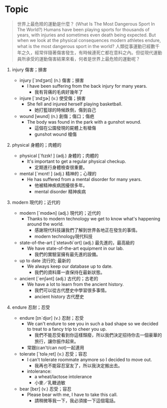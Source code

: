 # Topic

> 世界上最危險的運動是什麼？ (What Is The Most Dangerous Sport In The World?)
> Humans have been playing sports for thousands of years, with injuries and sometimes even death being expected. But when we look at the physical consequences modern athletes endure, what is the most dangerous sport in the world?
> 人類從事運動已經數千年之久，經常伴隨著傷害發生，有時候連死亡都在意料之內。但從現代運動員所承受的運動傷害結果來看，何者是世界上最危險的運動呢？

1. injury  傷害；損害
    * injury  [ˋɪndʒərɪ]  (n.)  傷害；損害
        - I have been suffering from the back injury for many years.
            + 我有背痛的毛病好幾年了
    * injure  [ˋɪndʒɚ]  (v.)  使受傷；損害
        - She fell and injured herself playing basketball.
            + 她打籃球的時候跌倒，傷到自己
    * wound  [wund]  (n.)  創傷；傷口；傷疤
        - The body was found in the park with a gunshot wound.
            + 這個在公園發現的屍體上有槍傷
            + gunshot wound 槍傷

2. physical  身體的；肉體的
    * physical  [ˋfɪzɪk!	]  (adj.)  身體的；肉體的
        - It's important to get a regular physical checkup.
            + 定期進行身體檢查很重要。
    * mental  [ˋmɛnt!	]  (adj.)  精神的；心理的
        - He has suffered from a mental disorder for many years.
            + 他被精神疾病困擾很多年。
            + mental disorder 精神疾病

3. modern  現代的；近代的
    * modern  [ˋmɑdɚn]  (adj.)  現代的；近代的
        - Thanks to modern technology we get to know what's happening around the world.
            + 感謝現代科技讓我們了解到世界各地正在發生的事情。
            + modern technology現代科技
    * state-of-the-art  [ˋstetəvðiˋɑrt]  (adj.)  最先進的，最高級的
        - We have state-of-the-art equipment in our lab.
            + 我們的實驗室擁有最先進的設備。
    * up to date  流行的; 最新的
        - We always keep our database up to date.
            + 我們的資料庫一直保持在最新狀態。
    * ancient  [ˋenʃənt]  (adj.)  古代的；古老的
        - We have a lot to learn from the ancient history.
            + 我們可以從古代歷史中學習很多事情。
            + ancient history 古代歷史

4. endure  忍耐；忍受
    * endure  [ɪnˋdjʊr]  (v.)  忍耐；忍受
        - We can't endure to see you in such a bad shape so we decided to treat to a fancy trip to cheer you up.
            + 我們不能忍受看到你這樣頹廢，所以我們決定招待你去一個豪華的旅行，讓你振作起來。
        - 常跟(can't/can not)一起連用
    * tolerate  [ˋtɑlə͵ret]  (v.)  忍受；容忍
        - I can't tolerate roommate anymore so I decided to move out.
            + 我再也不能容忍室友了，所以我決定搬出去。
        - intolerance:
            + a wheat/lactose intolerance
            + 小麥／乳糖過敏
    * bear  [bɛr]  (v.)  忍受；容忍
        - Please bear with me, I have to take this call.
            + 請稍微等我一下，我必須接一下這個電話。
